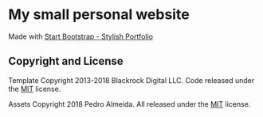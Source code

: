 # My small personal website

Made with [Start Bootstrap - Stylish Portfolio](https://startbootstrap.com/template-overviews/stylish-portfolio/)

## Copyright and License

Template Copyright 2013-2018 Blackrock Digital LLC. Code released under the [MIT](https://github.com/BlackrockDigital/startbootstrap-stylish-portfolio/blob/gh-pages/LICENSE) license.

Assets Copyright 2018 Pedro Almeida. All released under the [MIT](https://github.com/ptalmeida/ptalmeida.github.io/blob/master/LICENSE) license.
